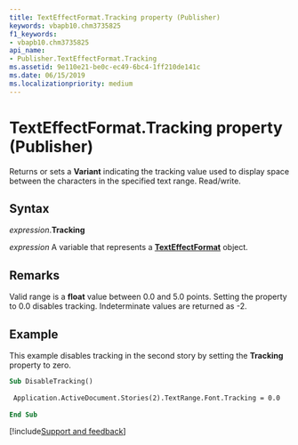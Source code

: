 ```yaml
---
title: TextEffectFormat.Tracking property (Publisher)
keywords: vbapb10.chm3735825
f1_keywords:
- vbapb10.chm3735825
api_name:
- Publisher.TextEffectFormat.Tracking
ms.assetid: 9e110e21-be0c-ec49-6bc4-1ff210de141c
ms.date: 06/15/2019
ms.localizationpriority: medium
---
```



# TextEffectFormat.Tracking property (Publisher)

Returns or sets a **Variant** indicating the tracking value used to display space between the characters in the specified text range. Read/write.


## Syntax

_expression_.**Tracking**

_expression_ A variable that represents a **[TextEffectFormat](Publisher.TextEffectFormat.md)** object.


## Remarks

Valid range is a **float** value between 0.0 and 5.0 points. Setting the property to 0.0 disables tracking. Indeterminate values are returned as -2.


## Example

This example disables tracking in the second story by setting the **Tracking** property to zero.

```vb
Sub DisableTracking() 
 
 Application.ActiveDocument.Stories(2).TextRange.Font.Tracking = 0.0 
 
End Sub
```



[!include[Support and feedback](~/includes/feedback-boilerplate.md)]